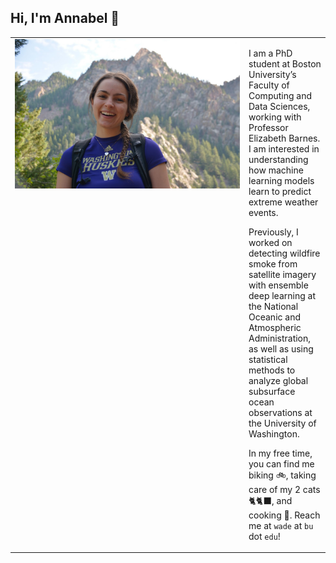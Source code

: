 ## Hi, I'm Annabel 👋

<table>
<tr>
<td width="360" valign="top">
  <img src="eldoradoCanyonn.jpeg" width="360" />
</td>
<td valign="top">

I am a PhD student at Boston University’s Faculty of Computing and Data Sciences, working with Professor Elizabeth Barnes. I am interested in understanding how machine learning models learn to predict extreme weather events.  
  
Previously, I worked on detecting wildfire smoke from satellite imagery with ensemble deep learning at the National Oceanic and Atmospheric Administration, as well as using statistical methods to analyze global subsurface ocean observations at the University of Washington.

In my free time, you can find me biking 🚲, taking care of my 2 cats 🐈🐈‍⬛, and cooking 🥘. Reach me at `wade` at `bu` dot `edu`!

</td>
</tr>
</table>
